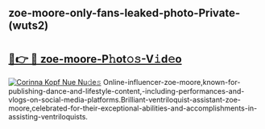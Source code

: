 ## zoe-moore-only-fans​-leaked-photo​-Private-(wuts2)


# <h2><a href="https://mediaupload.pro?title=zoe-moore&ref=git">🔗👉 🔴 zoe-moore-P𝚑ot𝚘𝚜-V𝚒d𝚎o</a></h2>

[![Corinna Kopf Nue Nu𝚍e𝚜](https://i.imgur.com/0qMVB7G.gif)](https://mediaupload.pro?title=zoe-moore&ref=git)
Online-influencer-zoe-moore,known-for-publishing-dance-and-lifestyle-content,-including-performances-and-vlogs-on-social-media-platforms.Brilliant-ventriloquist-assistant-zoe-moore,celebrated-for-their-exceptional-abilities-and-accomplishments-in-assisting-ventriloquists.  
